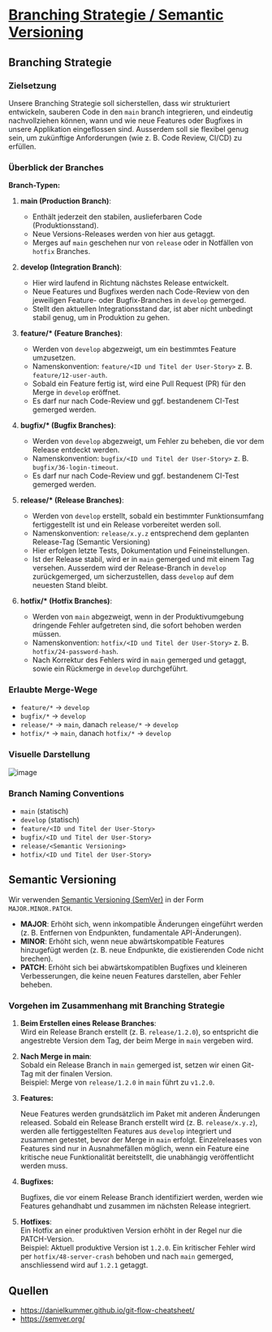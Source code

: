 # [Branching Strategie / Semantic Versioning](https://gitlab.com/ch-tbz-it/Stud/m324/-/blob/main/Projekt/D2_Branching_Strategie.md)

## Branching Strategie

### Zielsetzung

Unsere Branching Strategie soll sicherstellen, dass wir strukturiert entwickeln, sauberen Code in den `main` branch integrieren, und eindeutig nachvollziehen können, wann und wie neue Features oder Bugfixes in unsere Applikation eingeflossen sind. Ausserdem soll sie flexibel genug sein, um zukünftige Anforderungen (wie z. B. Code Review, CI/CD) zu erfüllen.

### Überblick der Branches

**Branch-Typen:**

1. **main (Production Branch)**:

   - Enthält jederzeit den stabilen, auslieferbaren Code (Produktionsstand).
   - Neue Versions-Releases werden von hier aus getaggt.
   - Merges auf `main` geschehen nur von `release` oder in Notfällen von `hotfix` Branches.

2. **develop (Integration Branch)**:

   - Hier wird laufend in Richtung nächstes Release entwickelt.
   - Neue Features und Bugfixes werden nach Code-Review von den jeweiligen Feature- oder Bugfix-Branches in `develop` gemerged.
   - Stellt den aktuellen Integrationsstand dar, ist aber nicht unbedingt stabil genug, um in Produktion zu gehen.

3. **feature/\* (Feature Branches)**:

   - Werden von `develop` abgezweigt, um ein bestimmtes Feature umzusetzen.
   - Namenskonvention: `feature/<ID und Titel der User-Story>` z. B. `feature/12-user-auth`.
   - Sobald ein Feature fertig ist, wird eine Pull Request (PR) für den Merge in `develop` eröffnet.
   - Es darf nur nach Code-Review und ggf. bestandenem CI-Test gemerged werden.

4. **bugfix/\* (Bugfix Branches)**:

   - Werden von `develop` abgezweigt, um Fehler zu beheben, die vor dem Release entdeckt werden.
   - Namenskonvention: `bugfix/<ID und Titel der User-Story>` z. B. `bugfix/36-login-timeout`.
   - Es darf nur nach Code-Review und ggf. bestandenem CI-Test gemerged werden.

5. **release/\* (Release Branches)**:

   - Werden von `develop` erstellt, sobald ein bestimmter Funktionsumfang fertiggestellt ist und ein Release vorbereitet werden soll.
   - Namenskonvention: `release/x.y.z` entsprechend dem geplanten Release-Tag (Semantic Versioning)
   - Hier erfolgen letzte Tests, Dokumentation und Feineinstellungen.
   - Ist der Release stabil, wird er in `main` gemerged und mit einem Tag versehen. Ausserdem wird der Release-Branch in `develop` zurückgemerged, um sicherzustellen, dass `develop` auf dem neuesten Stand bleibt.

6. **hotfix/\* (Hotfix Branches)**:
   - Werden von `main` abgezweigt, wenn in der Produktivumgebung dringende Fehler aufgetreten sind, die sofort behoben werden müssen.
   - Namenskonvention: `hotfix/<ID und Titel der User-Story>` z. B. `hotfix/24-password-hash`.
   - Nach Korrektur des Fehlers wird in `main` gemerged und getaggt, sowie ein Rückmerge in `develop` durchgeführt.

### Erlaubte Merge-Wege

- `feature/*` -> `develop`
- `bugfix/*` -> `develop`
- `release/*` -> `main`, danach `release/*` -> `develop`
- `hotfix/*` -> `main`, danach `hotfix/*` -> `develop`

### Visuelle Darstellung

![image](https://wac-cdn.atlassian.com/dam/jcr:cc0b526e-adb7-4d45-874e-9bcea9898b4a/04%20Hotfix%20branches.svg?cdnVersion=2466)

### Branch Naming Conventions

- `main` (statisch)
- `develop` (statisch)
- `feature/<ID und Titel der User-Story>`
- `bugfix/<ID und Titel der User-Story>`
- `release/<Semantic Versioning>`
- `hotfix/<ID und Titel der User-Story>`

## Semantic Versioning

Wir verwenden [Semantic Versioning (SemVer)](https://semver.org/) in der Form `MAJOR.MINOR.PATCH`.

- **MAJOR**: Erhöht sich, wenn inkompatible Änderungen eingeführt werden (z. B. Entfernen von Endpunkten, fundamentale API-Änderungen).
- **MINOR**: Erhöht sich, wenn neue abwärtskompatible Features hinzugefügt werden (z. B. neue Endpunkte, die existierenden Code nicht brechen).
- **PATCH**: Erhöht sich bei abwärtskompatiblen Bugfixes und kleineren Verbesserungen, die keine neuen Features darstellen, aber Fehler beheben.

### Vorgehen im Zusammenhang mit Branching Strategie

1. **Beim Erstellen eines Release Branches**:  
   Wird ein Release Branch erstellt (z. B. `release/1.2.0`), so entspricht die angestrebte Version dem Tag, der beim Merge in `main` vergeben wird.

2. **Nach Merge in main**:  
   Sobald ein Release Branch in `main` gemerged ist, setzen wir einen Git-Tag mit der finalen Version.  
   Beispiel: Merge von `release/1.2.0` in `main` führt zu `v1.2.0`.

3. **Features:**

   Neue Features werden grundsätzlich im Paket mit anderen Änderungen released. Sobald ein Release Branch erstellt wird (z. B. `release/x.y.z`), werden alle fertiggestellten Features aus `develop` integriert und zusammen getestet, bevor der Merge in `main` erfolgt. Einzelreleases von Features sind nur in Ausnahmefällen möglich, wenn ein Feature eine kritische neue Funktionalität bereitstellt, die unabhängig veröffentlicht werden muss.

4. **Bugfixes:**

   Bugfixes, die vor einem Release Branch identifiziert werden, werden wie Features gehandhabt und zusammen im nächsten Release integriert.

5. **Hotfixes**:  
   Ein Hotfix an einer produktiven Version erhöht in der Regel nur die PATCH-Version.  
   Beispiel: Aktuell produktive Version ist `1.2.0`. Ein kritischer Fehler wird per `hotfix/48-server-crash` behoben und nach `main` gemerged, anschliessend wird auf `1.2.1` getaggt.

## Quellen

- <https://danielkummer.github.io/git-flow-cheatsheet/>
- <https://semver.org/>
